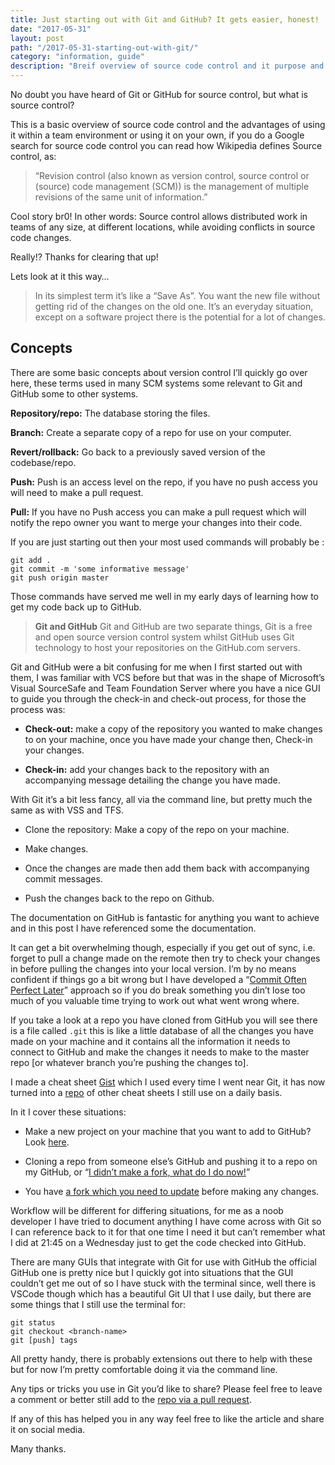 ```yaml
---
title: Just starting out with Git and GitHub? It gets easier, honest!
date: "2017-05-31"
layout: post
path: "/2017-05-31-starting-out-with-git/"
category: "information, guide"
description: "Breif overview of source code control and it purpose and details on [my] common Git issues"
---
```


No doubt you have heard of Git or GitHub for source control, but what is source control?

This is a basic overview of source code control and the advantages of using it within a team environment or using it on your own, if you do a Google search for source code control you can read how Wikipedia defines Source control, as:

>“Revision control (also known as version control, source control or (source) code management (SCM)) is the management of multiple revisions of the same unit of information.”

Cool story br0! In other words: Source control allows distributed work in teams of any size, at different locations, while avoiding conflicts in source code changes.

Really!? Thanks for clearing that up!

Lets look at it this way…

>In its simplest term it’s like a “Save As”. You want the new file without getting rid of the changes on the old one. It’s an everyday situation, except on a software project there is the potential for a lot of changes.

## Concepts

There are some basic concepts about version control I’ll quickly go over here, these terms used in many SCM systems some relevant to Git and GitHub some to other systems.

**Repository/repo:** The database storing the files.

**Branch:** Create a separate copy of a repo for use on your computer.

**Revert/rollback:** Go back to a previously saved version of the codebase/repo.

**Push:** Push is an access level on the repo, if you have no push access you will need to make a pull request.

**Pull:** If you have no Push access you can make a pull request which will notify the repo owner you want to merge your changes into their code.

If you are just starting out then your most used commands will probably be :

```shell
git add .
git commit -m 'some informative message'
git push origin master
```

Those commands have served me well in my early days of learning how to get my code back up to GitHub.

>**Git and GitHub**
Git and GitHub are two separate things, Git is a free and open source version control system whilst GitHub uses Git technology to host your repositories on the GitHub.com servers.

Git and GitHub were a bit confusing for me when I first started out with them, I was familiar with VCS before but that was in the shape of Microsoft’s Visual SourceSafe and Team Foundation Server where you have a nice GUI to guide you through the check-in and check-out process, for those the process was:

* **Check-out:** make a copy of the repository you wanted to make changes to on your machine, once you have made your change then, Check-in your changes.

* **Check-in:** add your changes back to the repository with an accompanying message detailing the change you have made.

With Git it’s a bit less fancy, all via the command line, but pretty much the same as with VSS and TFS.

* Clone the repository: Make a copy of the repo on your machine.

* Make changes.

* Once the changes are made then add them back with accompanying commit messages.

* Push the changes back to the repo on Github.

The documentation on GitHub is fantastic for anything you want to achieve and in this post I have referenced some the documentation.

It can get a bit overwhelming though, especially if you get out of sync, i.e. forget to pull a change made on the remote then try to check your changes in before pulling the changes into your local version. I’m by no means confident if things go a bit wrong but I have developed a “[Commit Often Perfect Later][commit-often]” approach so if you do break something you din’t lose too much of you valuable time trying to work out what went wrong where.

If you take a look at a repo you have cloned from GitHub you will see there is a file called `.git` this is like a little database of all the changes you have made on your machine and it contains all the information it needs to connect to GitHub and make the changes it needs to make to the master repo [or whatever branch you’re pushing the changes to].

I made a cheat sheet [Gist][cheat-gist] which I used every time I went near Git, it has now turned into a [repo][cheat-repo] of other cheat sheets I still use on a daily basis.

In it I cover these situations:

* Make a new project on your machine that you want to add to GitHub? Look [here][your-machine-repo].

* Cloning a repo from someone else’s GitHub and pushing it to a repo on my GitHub, or “[I didn’t make a fork, what do I do now!][didnt-make-a-fork]”

* You have [a fork which you need to update][update-fork] before making any changes.

Workflow will be different for differing situations, for me as a noob developer I have tried to document anything I have come across with Git so I can reference back to it for that one time I need it but can’t remember what I did at 21:45 on a Wednesday just to get the code checked into GitHub.

There are many GUIs that integrate with Git for use with GitHub the official GitHub one is pretty nice but I quickly got into situations that the GUI couldn’t get me out of so I have stuck with the terminal since, well there is VSCode though which has a beautiful Git UI that I use daily, but there are some things that I still use the terminal for:

```shell
git status
git checkout <branch-name>
git [push] tags
```

All pretty handy, there is probably extensions out there to help with these but for now I’m pretty comfortable doing it via the command line.

Any tips or tricks you use in Git you’d like to share? Please feel free to leave a comment or better still add to the [repo via a pull request][pull].

If any of this has helped you in any way feel free to like the article and share it on social media.

Many thanks.

<!--Links-->
[commit-often]: https://gist.github.com/SethRobertson/1540906/68feeabfe906ec1eb893e4fa45f402795ed6e62c#commit
[cheat-gist]: https://gist.github.com/spences10/5c492e197e95158809a83650ff97fc3a#useful-git-commands
[cheat-repo]: https://github.com/spences10/cheat-sheets
[your-machine-repo]: https://github.com/spences10/cheat-sheets/blob/master/git.md#add-code-on-your-machine-to-new-repo
[didnt-make-a-fork]: https://github.com/spences10/cheat-sheets/blob/master/git.md#cloning-a-repo-from-someone-elses-github-and-pushing-it-to-a-repo-on-my-github
[update-fork]: https://github.com/spences10/cheat-sheets/blob/master/git.md#sync-a-remote-fork-on-your-machine
[pull]: https://github.com/spences10/cheat-sheets/compare

